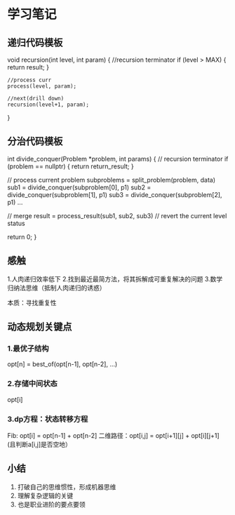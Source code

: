 # 学习笔记

## 递归代码模板

void recursion(int level, int param)
{
    //recursion terminator
    if (level > MAX)
    {
        return result;
    }
    
    //process curr
    process(level, param);
    
    //next(drill down)
    recursion(level+1, param);
}

## 分治代码模板

int divide_conquer(Problem *problem, int params) {
  // recursion terminator
  if (problem == nullptr) 
  {
      return return_result;
  } 

  // process current problem
  subproblems = split_problem(problem, data)
  sub1 = divide_conquer(subproblem[0], p1)
  sub2 = divide_conquer(subproblem[1], p1)
  sub3 = divide_conquer(subproblem[2], p1)
  ...

  // merge
  result = process_result(sub1, sub2, sub3)
  // revert the current level status
 
  return 0;
}

## 感触

1.人肉递归效率低下
2.找到最近最简方法，将其拆解成可重复解决的问题
3.数学归纳法思维（抵制人肉递归的诱惑）

本质：寻找重复性

## 动态规划关键点

### 1.最优子结构
opt[n] = best_of(opt[n-1], opt[n-2], …)

### 2.存储中间状态
opt[i]

### 3.dp方程：状态转移方程
Fib: opt[i] = opt[n-1] + opt[n-2]
二维路径：opt[i,j] = opt[i+1][j] + opt[i][j+1] (且判断a[i,j]是否空地）

## 小结

1. 打破自己的思维惯性，形成机器思维
2. 理解复杂逻辑的关键
3. 也是职业进阶的要点要领






